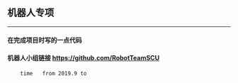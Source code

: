 ## 机器人专项
---
####  在完成项目时写的一点代码 

####  机器人小组链接 <https://github.com/RobotTeamSCU>

```
    time   from 2019.9 to 
```
